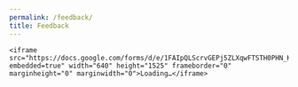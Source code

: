 ```yaml
---
permalink: /feedback/
title: Feedback
---
```


<section id='feedback'>

    <iframe src="https://docs.google.com/forms/d/e/1FAIpQLScrvGEPj5ZLXqwFTSTH0PHN_KvHp1RDYLzfXRtuS8m7jxvESA/viewform?embedded=true" width="640" height="1525" frameborder="0" marginheight="0" marginwidth="0">Loading…</iframe>

</section>
